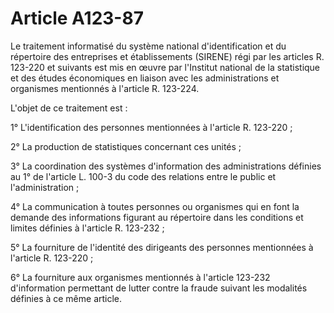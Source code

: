 # Article A123-87

Le traitement informatisé du système national d'identification et du répertoire des entreprises et établissements (SIRENE) régi par les articles R. 123-220 et suivants est mis en œuvre par l'Institut national de la statistique et des études économiques en liaison avec les administrations et organismes mentionnés à l'article R. 123-224.

L'objet de ce traitement est :

1° L'identification des personnes mentionnées à l'article R. 123-220 ;

2° La production de statistiques concernant ces unités ;

3° La coordination des systèmes d'information des administrations définies au 1° de l'article L. 100-3 du code des relations entre le public et l'administration ;

4° La communication à toutes personnes ou organismes qui en font la demande des informations figurant au répertoire dans les conditions et limites définies à l'article R. 123-232 ;

5° La fourniture de l'identité des dirigeants des personnes mentionnées à l'article R. 123-220 ;

6° La fourniture aux organismes mentionnés à l'article 123-232 d'information permettant de lutter contre la fraude suivant les modalités définies à ce même article.
